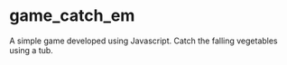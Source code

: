 game_catch_em
=============

A simple game developed using Javascript. Catch the falling vegetables using a tub.
